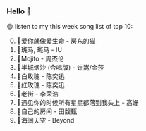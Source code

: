 

### Hello 👋

😄 listen to my this week song list of top 10:

0. 🌈爱你就像爱生命 - 房东的猫
1. 🌈斑马, 斑马 - IU
2. 🌈Mojito - 周杰伦
3. 🌈半城烟沙 (合唱版) - 许嵩/金莎
4. 🌈白玫瑰 - 陈奕迅
5. 🌈红玫瑰 - 陈奕迅
6. 🌈老街 - 李荣浩
7. 🌈遇见你的时候所有星星都落到我头上 - 高姗
8. 🌈自己的房间 - 田馥甄
9. 🌈海阔天空 - Beyond

